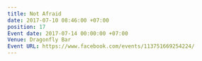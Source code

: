```yaml
---
title: Not Afraid
date: 2017-07-10 08:46:00 +07:00
position: 17
Event date: 2017-07-14 00:00:00 +07:00
Venue: Dragonfly Bar
Event URL: https://www.facebook.com/events/113751669254224/
---
```



